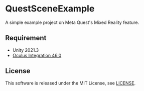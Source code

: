 # QuestSceneExample
A simple example project on Meta Quest's Mixed Reality feature.

## Requirement
- Unity 2021.3
- [Oculus Integration 46.0](https://assetstore.unity.com/packages/tools/integration/oculus-integration-82022)

## License
This software is released under the MIT License, see [LICENSE](./LICENSE).
